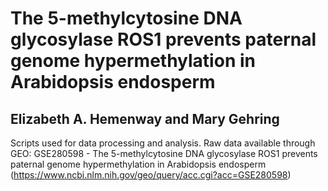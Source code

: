 # The 5-methylcytosine DNA glycosylase ROS1 prevents paternal genome hypermethylation in Arabidopsis endosperm
## Elizabeth A. Hemenway and Mary Gehring

Scripts used for data processing and analysis.
Raw data available through GEO: GSE280598 - The 5-methylcytosine DNA glycosylase ROS1 prevents paternal genome hypermethylation in Arabidopsis endosperm (https://www.ncbi.nlm.nih.gov/geo/query/acc.cgi?acc=GSE280598)
 

